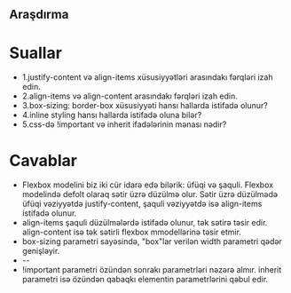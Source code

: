 ## Araşdırma

# Suallar

- 1.justify-content və align-items xüsusiyyətləri arasındakı fərqləri izah edin.
- 2.align-items və align-content arasındakı fərqləri izah edin.
- 3.box-sizing: border-box xüsusiyyəti hansı hallarda istifadə olunur?
- 4.inline styling hansı hallarda istifadə oluna bilər?
- 5.css-də !important və inherit ifadələrinin mənası nədir?

# Cavablar

* Flexbox modelini biz iki cür idarə edə bilərik: üfüqi və şaquli. Flexbox modelində defolt olaraq sətir üzrə düzülmə olur. Sətir üzrə düzülmədə üfüqi vəziyyətdə justify-content, şaquli vəziyyətdə isə align-items istifadə olunur.
* align-items şaquli düzülmələrdə istifadə olunur, tək sətirə təsir edir. align-content isə tək sətirli flexbox mmodellərinə təsir etmir.
* box-sizing parametri sayəsində, "box"lar verilən width parametri qədər genişləyir.
* --
* !important parametri özündən sonrakı parametrləri nəzərə almır. inherit parametri isə özündən qabaqkı elementin parametrlərini qəbul edir.